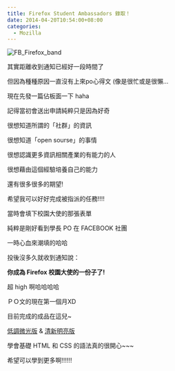 ```yaml
---
title: Firefox Student Ambassadors 錄取！
date: 2014-04-20T10:54:00+08:00
categories:
  - Mozilla
---
```


![FB_Firefox_band](http://mozilla.com.tw/media/img/mocotw/package/Graphic/Slogan/FB_Firefox_band.jpg)

其實距離收到通知已經好一段時間了

但因為種種原因一直沒有上來po心得文 (像是很忙或是很懶…

現在先發一篇佔板面一下 haha

記得當初會送出申請純粹只是因為好奇

很想知道所謂的「社群」的資訊

很想知道「open sourse」的事情

很想認識更多資訊相關產業的有能力的人

很想藉由這個經驗培養自己的能力

還有很多很多的期望!

希望我可以好好完成被指派的任務!!!!

當時會填下校園大使的那張表單

純粹是剛好看到學長 PO 在 FACEBOOK 社團

一時心血來潮填的哈哈

投後沒多久就收到通知說：

**你成為 Firefox 校園大使的一份子了!**

超 high 啊哈哈哈哈

ＰＯ文的現在第一個月XD

目前完成的成品在這兒~

[低調微光版](https://wildsky.makes.org/thimble/LTE5MTc1ODMzNjA=/wildskys-self-introduction) & [清新明亮版](https://wildsky.makes.org/thimble/LTUwODI5NzIxNg==/wildskys-self-introduction-fresh)

學會基礎 HTML 和 CSS 的語法真的很開心~~~

希望可以學到更多啊!!!!!!
